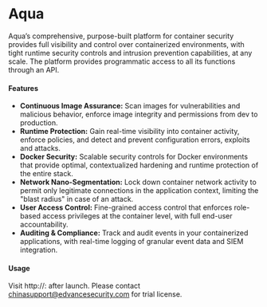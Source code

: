 # Aqua
Aqua’s comprehensive, purpose-built platform for container security provides full visibility and control over containerized environments, with tight runtime security controls and intrusion prevention capabilities, at any scale. The platform provides programmatic access to all its functions through an API.

#### Features
- **Continuous Image Assurance:** Scan images for vulnerabilities and malicious behavior, enforce image integrity and permissions from dev to production.
- **Runtime Protection:** Gain real-time visibility into container activity, enforce policies, and detect and prevent configuration errors, exploits and attacks.
- **Docker Security:** Scalable security controls for Docker environments that provide optimal, contextualized hardening and runtime protection of the entire stack.
- **Network Nano-Segmentation:** Lock down container network activity to permit only legitimate connections in the application context, limiting the "blast radius" in case of an attack.
- **User Access Control:** Fine-grained access control that enforces role-based access privileges at the container level, with full end-user accountability.
- **Auditing & Compliance:** Track and audit events in your containerized applications, with real-time logging of granular event data and SIEM integration.

#### Usage
Visit http://<hostname>:<port> after launch. Please contact chinasupport@edvancesecurity.com for trial license.
